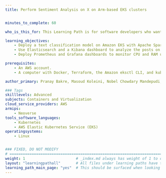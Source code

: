 ```yaml
---
title: Perform Sentiment Analysis on X on Arm-based EKS clusters


minutes_to_complete: 60

who_is_this_for: This Learning Path is for software developers who want to build an end-to-end ML sentiment analysis solution on an Arm-based Amazon EKS cluster to analyze live posts on X .

learning_objectives: 
    - Deploy a text classification model on Amazon EKS with Apache Spark.
    - Use Elasticsearch and a Kibana dashboard to analyze the posts on X.
    - Deploy Prometheus and Grafana dashboards to monitor CPU and RAM usage of Kubernetes nodes.

prerequisites:
    - An AWS account.
    - A computer with Docker, Terraform, the Amazon eksctl CLI, and kubectl installed.

author_primary: Pranay Bakre, Masoud Koleini, Nobel Chowdary Mandepudi, Na Li

### Tags
skilllevels: Advanced
subjects: Containers and Virtualization
cloud_service_providers: AWS
armips:
    - Neoverse
tools_software_languages:
    - Kubernetes
    - AWS Elastic Kubernetes Service (EKS)
operatingsystems:
    - Linux


### FIXED, DO NOT MODIFY
# ================================================================================
weight: 1                       # _index.md always has weight of 1 to order correctly
layout: "learningpathall"       # All files under learning paths have this same wrapper
learning_path_main_page: "yes"  # This should be surfaced when looking for related content. Only set for _index.md of learning path content.
---
```

